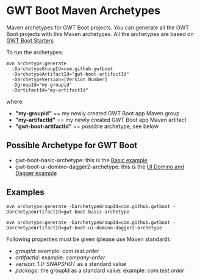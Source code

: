 # GWT Boot Maven Archetypes
Maven archetypes for GWT Boot projects. You can generate all the GWT Boot projects with this Maven archetypes. 
All the archetypes are based on [GWT Boot Starters](https://github.com/gwtboot/gwt-boot-modules)

To run the archetypes:

```
mvn archetype:generate 
  -DarchetypeGroupId=com.github.gwtboot 
  -DarchetypeArtifactId="gwt-boot-artifactId" 
  -DarchetypeVersion=[Version Number] 
  -DgroupId="my-groupid" 
  -DartifactId="my-artifactId"
```

where:
 * **"my-groupid"** == my newly created GWT Boot app Maven group
 * **"my-artifactId"** == my newly created GWT Boot app Maven artifact
 * **"gwt-boot-artifactId"** == possible archetype, see below

 ## Possible Archetype for GWT Boot
 * gwt-boot-basic-archetype: this is the [Basic example](https://github.com/gwtboot/gwt-boot-samples/tree/master/gwt-boot-sample-basic)
 * gwt-boot-ui-domino-dagger2-archetype: this is the [UI Domino and Dagger example](https://github.com/gwtboot/gwt-boot-samples/tree/master/gwt-boot-sample-ui-domino-dagger2)

## Examples
```
mvn archetype:generate -DarchetypeGroupId=com.github.gwtboot -DarchetypeArtifactId=gwt-boot-basic-archetype 

mvn archetype:generate -DarchetypeGroupId=com.github.gwtboot -DarchetypeArtifactId=gwt-boot-ui-domino-dagger2-archetype
```

Following properties must be given (please use Maven standard): 
- *groupId*: example: *com.test.order*
- *artifactId*: example: *company-order*
- *version*: *1.0-SNAPSHOT* as a standard value
- *package*: the groupId as a standard value: example: *com.test.order*